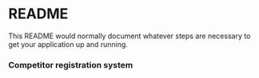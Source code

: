 # README #

This README would normally document whatever steps are necessary to get your application up and running.

### Competitor registration system ###
